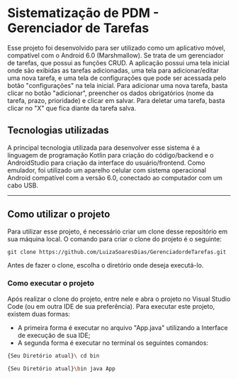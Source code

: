 # Sistematização de PDM - Gerenciador de Tarefas

Esse projeto foi desenvolvido para ser utilizado como um aplicativo móvel, compatível com o Android 6.0 (Marshmallow). Se trata de um gerenciador de tarefas, que possui as funções CRUD. A aplicação possui uma tela inicial onde são exibidas as tarefas adicionadas, uma tela para adicionar/editar uma nova tarefa, e uma tela de configurações que pode ser acessada pelo botão "configurações" na tela inicial. 
Para adicionar uma nova tarefa, basta clicar no botão "adicionar", preencher os dados obrigatórios (nome da tarefa, prazo, prioridade) e clicar em salvar.
Para deletar uma tarefa, basta clicar no "X" que fica diante da tarefa salva.

## Tecnologias utilizadas

A principal tecnologia utilizada para desenvolver esse sistema é a linguagem de programação Kotlin para criação do código/backend e o AndroidStudio para criação da interface do usuário/frontend. Como emulador, foi utilizado um aparelho celular com sistema operacional Android compatível com a versão 6.0, conectado ao computador com um cabo USB.

------------------------------------------------------------------

## Como utilizar o projeto

Para utilizar esse projeto, é necessário criar um clone desse repositório em sua máquina local. O comando para criar o clone do projeto é o seguinte:

```bash[
git clone https://github.com/LuizaSoaresDias/GerenciadordeTarefas.git
```

Antes de fazer o clone, escolha o diretório onde deseja executá-lo.

### Como executar o projeto

Após realizar o clone do projeto, entre nele e abra o projeto no Visual Studio Code (ou em outra IDE de sua preferência). Para executar este projeto, existem duas formas:

 * A primeira forma é executar no arquivo "App.java" utilizando a Interface de execução de sua IDE;
 * A segunda forma é executar no terminal os seguintes comandos:

```bash
{Seu Diretório atual}\ cd bin
```

```bash
{Seu Diretório atual}\bin java App
```
